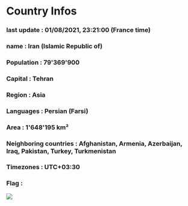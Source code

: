 # Country  Infos
### last update : 01/08/2021, 23:21:00 (France time)

### name : Iran (Islamic Republic of)
### Population : 79'369'900
### Capital : Tehran
### Region : Asia
### Languages : Persian (Farsi)
### Area : 1'648'195 km²
### Neighboring countries : Afghanistan, Armenia, Azerbaijan, Iraq, Pakistan, Turkey, Turkmenistan
### Timezones : UTC+03:30

### Flag :
![](https://restcountries.eu/data/irn.svg)